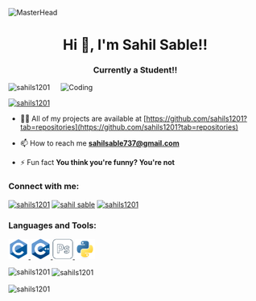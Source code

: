 ![MasterHead](https://repository-images.githubusercontent.com/588181932/e36ec678-7984-4cdd-8e4c-a3932772ff8e)
<h1 align="center">Hi 👋, I'm Sahil Sable!!</h1>
<h3 align="center">Currently a Student!!</h3>
<img align="right" alt="Coding" width="400" src="https://i.pinimg.com/originals/06/60/ef/0660efe82fa3da42ed56eef013171835.gif">

<p align="left"> <img src="https://komarev.com/ghpvc/?username=sahils1201&label=Profile%20views&color=0e75b6&style=flat" alt="sahils1201" /> </p>

<p align="left"> <a href="https://twitter.com/sahils1201" target="blank"><img src="https://img.shields.io/twitter/follow/sahils1201?logo=twitter&style=for-the-badge" alt="sahils1201" /></a> </p>

- 👨‍💻 All of my projects are available at [https://github.com/sahils1201?tab=repositories](https://github.com/sahils1201?tab=repositories)

- 📫 How to reach me **sahilsable737@gmail.com**

- ⚡ Fun fact **You think you're funny? You're not**

<h3 align="left">Connect with me:</h3>
<p align="left">
<a href="https://twitter.com/sahils1201" target="blank"><img align="center" src="https://raw.githubusercontent.com/rahuldkjain/github-profile-readme-generator/master/src/images/icons/Social/twitter.svg" alt="sahils1201" height="30" width="40" /></a>
<a href="https://linkedin.com/in/sahil sable" target="blank"><img align="center" src="https://raw.githubusercontent.com/rahuldkjain/github-profile-readme-generator/master/src/images/icons/Social/linked-in-alt.svg" alt="sahil sable" height="30" width="40" /></a>
<a href="https://instagram.com/sahils1201" target="blank"><img align="center" src="https://raw.githubusercontent.com/rahuldkjain/github-profile-readme-generator/master/src/images/icons/Social/instagram.svg" alt="sahils1201" height="30" width="40" /></a>
</p>

<h3 align="left">Languages and Tools:</h3>
<p align="left"> <a href="https://www.cprogramming.com/" target="_blank" rel="noreferrer"> <img src="https://raw.githubusercontent.com/devicons/devicon/master/icons/c/c-original.svg" alt="c" width="40" height="40"/> </a> <a href="https://www.w3schools.com/cpp/" target="_blank" rel="noreferrer"> <img src="https://raw.githubusercontent.com/devicons/devicon/master/icons/cplusplus/cplusplus-original.svg" alt="cplusplus" width="40" height="40"/> </a> <a href="https://www.photoshop.com/en" target="_blank" rel="noreferrer"> <img src="https://raw.githubusercontent.com/devicons/devicon/master/icons/photoshop/photoshop-line.svg" alt="photoshop" width="40" height="40"/> </a> <a href="https://www.python.org" target="_blank" rel="noreferrer"> <img src="https://raw.githubusercontent.com/devicons/devicon/master/icons/python/python-original.svg" alt="python" width="40" height="40"/> </a> </p>

<p><img align="left" src="https://github-readme-stats.vercel.app/api/top-langs?username=sahils1201&show_icons=true&locale=en&layout=compact" alt="sahils1201" /></p>

<p>&nbsp;<img align="center" src="https://github-readme-stats.vercel.app/api?username=sahils1201&show_icons=true&locale=en" alt="sahils1201" /></p>

<p><img align="center" src="https://github-readme-streak-stats.herokuapp.com/?user=sahils1201&" alt="sahils1201" /></p>
